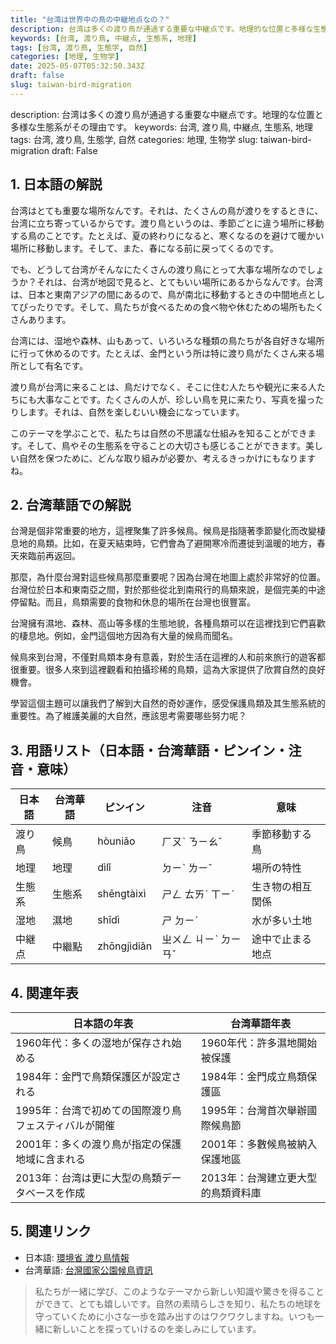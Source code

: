 ```yaml
---
title: "台湾は世界中の鳥の中継地点なの？"
description: 台湾は多くの渡り鳥が通過する重要な中継点です。地理的な位置と多様な生態系がその理由です。
keywords: [台湾, 渡り鳥, 中継点, 生態系, 地理]
tags: [台湾, 渡り鳥, 生態学, 自然]
categories: [地理, 生物学]
date: 2025-05-07T05:32:50.343Z
draft: false
slug: taiwan-bird-migration
---
```


description: 台湾は多くの渡り鳥が通過する重要な中継点です。地理的な位置と多様な生態系がその理由です。
keywords: 台湾, 渡り鳥, 中継点, 生態系, 地理
tags: 台湾, 渡り鳥, 生態学, 自然
categories: 地理, 生物学
slug: taiwan-bird-migration
draft: False

## 1. 日本語の解説

台湾はとても重要な場所なんです。それは、たくさんの鳥が渡りをするときに、台湾に立ち寄っているからです。渡り鳥というのは、季節ごとに違う場所に移動する鳥のことです。たとえば、夏の終わりになると、寒くなるのを避けて暖かい場所に移動します。そして、また、春になる前に戻ってくるのです。

でも、どうして台湾がそんなにたくさんの渡り鳥にとって大事な場所なのでしょうか？それは、台湾が地図で見ると、とてもいい場所にあるからなんです。台湾は、日本と東南アジアの間にあるので、鳥が南北に移動するときの中間地点としてぴったりです。そして、鳥たちが食べるための食べ物や休むための場所もたくさんあります。

台湾には、湿地や森林、山もあって、いろいろな種類の鳥たちが各自好きな場所に行って休めるのです。たとえば、金門という所は特に渡り鳥がたくさん来る場所として有名です。

渡り鳥が台湾に来ることは、鳥だけでなく、そこに住む人たちや観光に来る人たちにも大事なことです。たくさんの人が、珍しい鳥を見に来たり、写真を撮ったりします。それは、自然を楽しむいい機会になっています。

このテーマを学ぶことで、私たちは自然の不思議な仕組みを知ることができます。そして、鳥やその生態系を守ることの大切さも感じることができます。美しい自然を保つために、どんな取り組みが必要か、考えるきっかけにもなりますね。

## 2. 台湾華語での解説

台灣是個非常重要的地方，這裡聚集了許多候鳥。候鳥是指隨著季節變化而改變棲息地的鳥類。比如，在夏天結束時，它們會為了避開寒冷而遷徙到溫暖的地方，春天來臨前再返回。

那麼，為什麼台灣對這些候鳥那麼重要呢？因為台灣在地圖上處於非常好的位置。台灣位於日本和東南亞之間，對於那些從北到南飛行的鳥類來說，是個完美的中途停留點。而且，鳥類需要的食物和休息的場所在台灣也很豐富。

台灣擁有濕地、森林、高山等多樣的生態地貌，各種鳥類可以在這裡找到它們喜歡的棲息地。例如，金門這個地方因為有大量的候鳥而聞名。

候鳥來到台灣，不僅對鳥類本身有意義，對於生活在這裡的人和前來旅行的遊客都很重要。很多人來到這裡觀看和拍攝珍稀的鳥類，這為大家提供了欣賞自然的良好機會。

學習這個主題可以讓我們了解到大自然的奇妙運作，感受保護鳥類及其生態系統的重要性。為了維護美麗的大自然，應該思考需要哪些努力呢？

## 3. 用語リスト（日本語・台湾華語・ピンイン・注音・意味）

| 日本語  | 台湾華語  | ピンイン     | 注音   | 意味                |
|-------|---------|-----------|-------|-----------------|
| 渡り鳥 | 候鳥    | hòuniǎo    | ㄏㄡˋ ㄋㄧㄠˇ  | 季節移動する鳥        |
| 地理  | 地理    | dìlǐ      | ㄉㄧˋ ㄌㄧˇ  | 場所の特性           |
| 生態系 | 生態系  | shēngtàixì | ㄕㄥ ㄊㄞˋ ㄒㄧˋ | 生き物の相互関係     |
| 湿地  | 濕地    | shīdì     | ㄕ ㄉㄧˋ    | 水が多い土地        |
| 中継点 | 中繼點  | zhōngjìdiǎn | ㄓㄨㄥ ㄐㄧˋ ㄉㄧㄢˇ | 途中で止まる地点      |

## 4. 関連年表

| 日本語の年表                                                | 台湾華語年表                                                    |
|--------------------------------------------------|--------------------------------------------------|
| 1960年代：多くの湿地が保存され始める            | 1960年代：許多濕地開始被保護                     |
| 1984年：金門で鳥類保護区が設定される           | 1984年：金門成立鳥類保護區                       |
| 1995年：台湾で初めての国際渡り鳥フェスティバルが開催 | 1995年：台灣首次舉辦國際候鳥節                  |
| 2001年：多くの渡り鳥が指定の保護地域に含まれる  | 2001年：多數候鳥被納入保護地區                  |
| 2013年：台湾は更に大型の鳥類データベースを作成  | 2013年：台灣建立更大型的鳥類資料庫               |

## 5. 関連リンク  

- 日本語: [環境省 渡り鳥情報](https://www.env.go.jp/nature/npp/migratory/index.html)
- 台湾華語: [台灣國家公園候鳥資訊](https://np.cpami.gov.tw/theme_info/index.php?theme=bird)

>私たちが一緒に学び、このようなテーマから新しい知識や驚きを得ることができて、とても嬉しいです。自然の素晴らしさを知り、私たちの地球を守っていくために小さな一歩を踏み出すのはワクワクしますね。いつも一緒に新しいことを探っていけるのを楽しみにしています。
